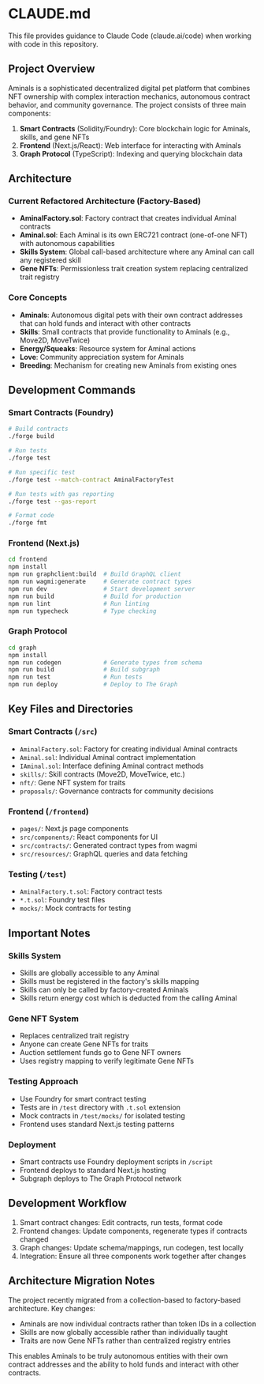 # CLAUDE.md

This file provides guidance to Claude Code (claude.ai/code) when working with code in this repository.

## Project Overview

Aminals is a sophisticated decentralized digital pet platform that combines NFT ownership with complex interaction mechanics, autonomous contract behavior, and community governance. The project consists of three main components:

1. **Smart Contracts** (Solidity/Foundry): Core blockchain logic for Aminals, skills, and gene NFTs
2. **Frontend** (Next.js/React): Web interface for interacting with Aminals
3. **Graph Protocol** (TypeScript): Indexing and querying blockchain data

## Architecture

### Current Refactored Architecture (Factory-Based)

- **AminalFactory.sol**: Factory contract that creates individual Aminal contracts
- **Aminal.sol**: Each Aminal is its own ERC721 contract (one-of-one NFT) with autonomous capabilities
- **Skills System**: Global call-based architecture where any Aminal can call any registered skill
- **Gene NFTs**: Permissionless trait creation system replacing centralized trait registry

### Core Concepts

- **Aminals**: Autonomous digital pets with their own contract addresses that can hold funds and interact with other contracts
- **Skills**: Small contracts that provide functionality to Aminals (e.g., Move2D, MoveTwice)
- **Energy/Squeaks**: Resource system for Aminal actions
- **Love**: Community appreciation system for Aminals
- **Breeding**: Mechanism for creating new Aminals from existing ones

## Development Commands

### Smart Contracts (Foundry)

```bash
# Build contracts
./forge build

# Run tests
./forge test

# Run specific test
./forge test --match-contract AminalFactoryTest

# Run tests with gas reporting
./forge test --gas-report

# Format code
./forge fmt
```

### Frontend (Next.js)

```bash
cd frontend
npm install
npm run graphclient:build  # Build GraphQL client
npm run wagmi:generate     # Generate contract types
npm run dev                # Start development server
npm run build              # Build for production
npm run lint               # Run linting
npm run typecheck          # Type checking
```

### Graph Protocol

```bash
cd graph
npm install
npm run codegen            # Generate types from schema
npm run build              # Build subgraph
npm run test               # Run tests
npm run deploy             # Deploy to The Graph
```

## Key Files and Directories

### Smart Contracts (`/src`)

- `AminalFactory.sol`: Factory for creating individual Aminal contracts
- `Aminal.sol`: Individual Aminal contract implementation
- `IAminal.sol`: Interface defining Aminal contract methods
- `skills/`: Skill contracts (Move2D, MoveTwice, etc.)
- `nft/`: Gene NFT system for traits
- `proposals/`: Governance contracts for community decisions

### Frontend (`/frontend`)

- `pages/`: Next.js page components
- `src/components/`: React components for UI
- `src/contracts/`: Generated contract types from wagmi
- `src/resources/`: GraphQL queries and data fetching

### Testing (`/test`)

- `AminalFactory.t.sol`: Factory contract tests
- `*.t.sol`: Foundry test files
- `mocks/`: Mock contracts for testing

## Important Notes

### Skills System

- Skills are globally accessible to any Aminal
- Skills must be registered in the factory's skills mapping
- Skills can only be called by factory-created Aminals
- Skills return energy cost which is deducted from the calling Aminal

### Gene NFT System

- Replaces centralized trait registry
- Anyone can create Gene NFTs for traits
- Auction settlement funds go to Gene NFT owners
- Uses registry mapping to verify legitimate Gene NFTs

### Testing Approach

- Use Foundry for smart contract testing
- Tests are in `/test` directory with `.t.sol` extension
- Mock contracts in `/test/mocks/` for isolated testing
- Frontend uses standard Next.js testing patterns

### Deployment

- Smart contracts use Foundry deployment scripts in `/script`
- Frontend deploys to standard Next.js hosting
- Subgraph deploys to The Graph Protocol network

## Development Workflow

1. Smart contract changes: Edit contracts, run tests, format code
2. Frontend changes: Update components, regenerate types if contracts changed
3. Graph changes: Update schema/mappings, run codegen, test locally
4. Integration: Ensure all three components work together after changes

## Architecture Migration Notes

The project recently migrated from a collection-based to factory-based architecture. Key changes:

- Aminals are now individual contracts rather than token IDs in a collection
- Skills are now globally accessible rather than individually taught
- Traits are now Gene NFTs rather than centralized registry entries

This enables Aminals to be truly autonomous entities with their own contract addresses and the ability to hold funds and interact with other contracts.
